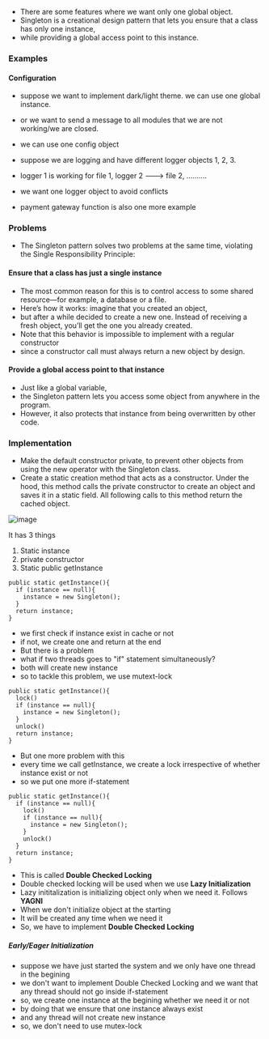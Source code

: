 - There are some features where we want only one global object.
- Singleton is a creational design pattern that lets you ensure that a class has only one instance,
- while providing a global access point to this instance.

### Examples
#### Configuration
- suppose we want to implement dark/light theme. we can use one global instance.
- or we want to send a message to all modules that we are not working/we are closed.
- we can use one config object

- suppose we are logging and have different logger objects 1, 2, 3.
- logger 1 is working for file 1, logger 2 ---> file 2, ..........
- we want one logger object to avoid conflicts

- payment gateway function is also one more example

### Problems
- The Singleton pattern solves two problems at the same time, violating the Single Responsibility Principle:

#### Ensure that a class has just a single instance
- The most common reason for this is to control access to some shared resource—for example, a database or a file.
- Here’s how it works: imagine that you created an object,
- but after a while decided to create a new one. Instead of receiving a fresh object, you’ll get the one you already created.
- Note that this behavior is impossible to implement with a regular constructor
- since a constructor call must always return a new object by design.

#### Provide a global access point to that instance
- Just like a global variable,
- the Singleton pattern lets you access some object from anywhere in the program.
- However, it also protects that instance from being overwritten by other code.

### Implementation

- Make the default constructor private, to prevent other objects from using the new operator with the Singleton class.
- Create a static creation method that acts as a constructor. 
Under the hood, this method calls the private constructor to create an object and saves it in a static field. 
All following calls to this method return the cached object.

![image](https://github.com/Pranav-Vyas/System-Design-Diary/assets/86347266/72067130-3251-4170-924a-495b10451127)

It has 3 things
1. Static instance
2. private constructor
3. Static public getInstance

```
public static getInstance(){
  if (instance == null){
    instance = new Singleton();
  }
  return instance;
}
```
- we first check if instance exist in cache or not
- if not, we create one and return at the end
- But there is a problem
- what if two threads goes to "if" statement simultaneously?
- both will create new instance
- so to tackle this problem, we use mutext-lock

```
public static getInstance(){
  lock()
  if (instance == null){
    instance = new Singleton();
  }
  unlock()
  return instance;
}
```

- But one more problem with this
- every time we call getInstance, we create a lock irrespective of whether instance exist or not
- so we put one more if-statement

```
public static getInstance(){
  if (instance == null){
    lock()
    if (instance == null){
      instance = new Singleton();
    }
    unlock()
  }
  return instance;
}
```

- This is called **Double Checked Locking**
- Double checked locking will be used when we use **Lazy Initialization**
- Lazy inititalization is initializing object only when we need it. Follows **YAGNI**
- When we don't initialize object at the starting
- It will be created any time when we need it
- So, we have to implement **Double Checked Locking**

##### Early/Eager Initialization
- suppose we have just started the system and we only have one thread in the begining
- we don't want to implement Double Checked Locking and we want that any thread should not go inside if-statement
- so, we create one instance at the begining whether we need it or not
- by doing that we ensure that one instance always exist
- and any thread will not create new instance
- so, we don't need to use mutex-lock














